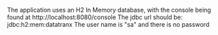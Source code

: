 The application uses an H2 In Memory database, with the console being found at http://localhost:8080/console
The jdbc url should be: jdbc:h2:mem:datatranx
The user name is "sa" and there is no password